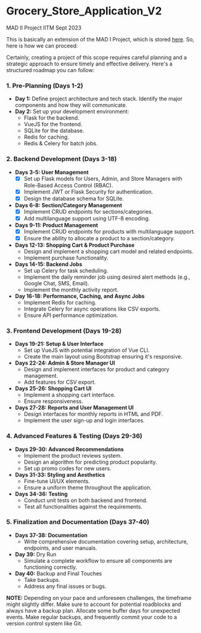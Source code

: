 # Grocery_Store_Application_V2
MAD II Project IITM Sept 2023

This is basically an extension of the MAD I Project, which is stored [here](https://github.com/d-pamneja/Grocery_Store_Application_V1). So, here is how we can proceed:


Certainly, creating a project of this scope requires careful planning and a strategic approach to ensure timely and effective delivery. Here's a structured roadmap you can follow:

### **1. Pre-Planning (Days 1-2)**
- **Day 1:** Define project architecture and tech stack. Identify the major components and how they will communicate.
- **Day 2:** Set up your development environment:
  - Flask for the backend.
  - VueJS for the frontend.
  - SQLite for the database.
  - Redis for caching.
  - Redis & Celery for batch jobs.
  
### **2. Backend Development (Days 3-18)**
- **Days 3-5: User Management**
  - [x] Set up Flask models for Users, Admin, and Store Managers with Role-Based Access Control (RBAC).
  - [x] Implement JWT or Flask Security for authentication.
  - [x] Design the database schema for SQLite.
- **Days 6-8: Section/Category Management**
  - [x] Implement CRUD endpoints for sections/categories.
  - [x] Add multilanguage support using UTF-8 encoding.
- **Days 9-11: Product Management**
  - [x] Implement CRUD endpoints for products with multilanguage support.
  - [x] Ensure the ability to allocate a product to a section/category.
- **Days 12-13: Shopping Cart & Product Purchase**
  - Design and implement a shopping cart model and related endpoints.
  - Implement purchase functionality.
- **Days 14-15: Backend Jobs**
  - Set up Celery for task scheduling.
  - Implement the daily reminder job using desired alert methods (e.g., Google Chat, SMS, Email).
  - Implement the monthly activity report.
- **Day 16-18: Performance, Caching, and Async Jobs**
  - Implement Redis for caching.
  - Integrate Celery for async operations like CSV exports.
  - Ensure API performance optimization.

### **3. Frontend Development (Days 19-28)**
- **Days 19-21: Setup & User Interface**
  - Set up VueJS with potential integration of Vue CLI.
  - Create the main layout using Bootstrap ensuring it's responsive.
- **Days 22-24: Admin & Store Manager UI**
  - Design and implement interfaces for product and category management.
  - Add features for CSV export.
- **Days 25-26: Shopping Cart UI**
  - Implement a shopping cart interface.
  - Ensure responsiveness.
- **Days 27-28: Reports and User Management UI**
  - Design interfaces for monthly reports in HTML and PDF.
  - Implement the user sign-up and login interfaces.

### **4. Advanced Features & Testing (Days 29-36)**
- **Days 29-30: Advanced Recommendations**
  - Implement the product reviews system.
  - Design an algorithm for predicting product popularity.
  - Set up promo codes for new users.
- **Days 31-33: Styling and Aesthetics**
  - Fine-tune UI/UX elements.
  - Ensure a uniform theme throughout the application.
- **Days 34-36: Testing**
  - Conduct unit tests on both backend and frontend.
  - Test all functionalities against the requirements.

### **5. Finalization and Documentation (Days 37-40)**
- **Days 37-38: Documentation**
  - Write comprehensive documentation covering setup, architecture, endpoints, and user manuals.
- **Day 39:** Dry Run
  - Simulate a complete workflow to ensure all components are functioning correctly.
- **Day 40:** Backup and Final Touches
  - Take backups.
  - Address any final issues or bugs.

**NOTE:** Depending on your pace and unforeseen challenges, the timeframe might slightly differ. Make sure to account for potential roadblocks and always have a backup plan. Allocate some buffer days for unexpected events. Make regular backups, and frequently commit your code to a version control system like Git.